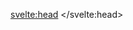 <script>
	import { currentPagePath } from '$lib/assets/js/store';
	currentPagePath.set("/about");

	import { Image, Center, Group, ActionIcon, Stack,Seo } from '@svelteuidev/core';
	import { TwitterLogo, GithubLogo, InstagramLogo } from 'radix-icons-svelte';
</script>

<svelte:head>
	<title>About</title>
</svelte:head>
